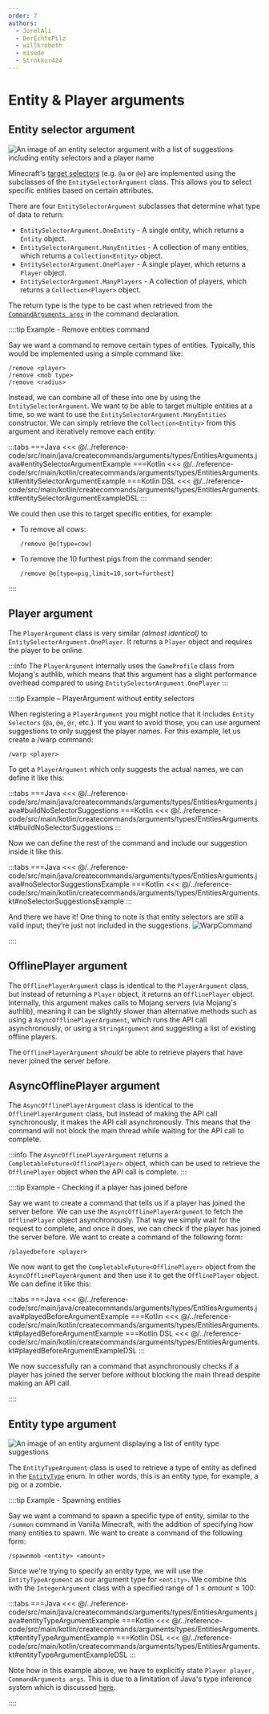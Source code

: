 ```yaml
---
order: 7
authors:
  - JorelAli
  - DerEchtePilz
  - willkroboth
  - misode
  - Strokkur424
---
```


# Entity & Player arguments

## Entity selector argument

![An image of an entity selector argument with a list of suggestions including entity selectors and a player name](/images/arguments/entityselector.png)

Minecraft's [target selectors](https://minecraft.wiki/w/Commands#Target_selectors) (e.g. `@a` or `@e`) are implemented using the subclasses of the `EntitySelectorArgument` class. This allows you to select specific entities based on certain attributes.

There are four `EntitySelectorArgument` subclasses that determine what type of data to return:

- `EntitySelectorArgument.OneEntity` - A single entity, which returns a `Entity` object.
- `EntitySelectorArgument.ManyEntities`  - A collection of many entities, which returns a `Collection<Entity>` object.
- `EntitySelectorArgument.OnePlayer` - A single player, which returns a `Player` object.
- `EntitySelectorArgument.ManyPlayers` - A collection of players, which returns a `Collection<Player>` object.

The return type is the type to be cast when retrieved from the [`CommandArguments args`](../arguments) in the command declaration.

::::tip Example - Remove entities command

Say we want a command to remove certain types of entities. Typically, this would be implemented using a simple command like:

```mccmd
/remove <player>
/remove <mob type>
/remove <radius>
```

Instead, we can combine all of these into one by using the `EntitySelectorArgument`. We want to be able to target multiple entities at a time, so we want to use the `EntitySelectorArgument.ManyEntities` constructor. We can simply retrieve the `Collection<Entity>` from this argument and iteratively remove each entity:

:::tabs
===Java
<<< @/../reference-code/src/main/java/createcommands/arguments/types/EntitiesArguments.java#entitySelectorArgumentExample
===Kotlin
<<< @/../reference-code/src/main/kotlin/createcommands/arguments/types/EntitiesArguments.kt#entitySelectorArgumentExample
===Kotlin DSL
<<< @/../reference-code/src/main/kotlin/createcommands/arguments/types/EntitiesArguments.kt#entitySelectorArgumentExampleDSL
:::

We could then use this to target specific entities, for example:

- To remove all cows:

  ```mccmd
  /remove @e[type=cow]
  ```

- To remove the 10 furthest pigs from the command sender:

  ```mccmd
  /remove @e[type=pig,limit=10,sort=furthest]
  ```

::::

## Player argument

The `PlayerArgument` class is very similar _(almost identical)_ to `EntitySelectorArgument.OnePlayer`. It returns a `Player` object and requires the player to be online.

:::info
The `PlayerArgument` internally uses the `GameProfile` class from Mojang's authlib, which means that this argument has a slight performance overhead compared to using `EntitySelectorArgument.OnePlayer`
:::

::::tip Example – PlayerArgument without entity selectors

When registering a `PlayerArgument` you might notice that it includes `Entity Selectors` (`@a`, `@e`, `@r`, etc.). If you want to avoid those, you can use argument suggestions to only suggest the player names. For this example, let us create a /warp command:

```mccmd
/warp <player>
```

To get a `PlayerArgument` which only suggests the actual names, we can define it like this:

:::tabs
===Java
<<< @/../reference-code/src/main/java/createcommands/arguments/types/EntitiesArguments.java#buildNoSelectorSuggestions
===Kotlin
<<< @/../reference-code/src/main/kotlin/createcommands/arguments/types/EntitiesArguments.kt#buildNoSelectorSuggestions
:::

Now we can define the rest of the command and include our suggestion inside it like this:

:::tabs
===Java
<<< @/../reference-code/src/main/java/createcommands/arguments/types/EntitiesArguments.java#noSelectorSuggestionsExample
===Kotlin
<<< @/../reference-code/src/main/kotlin/createcommands/arguments/types/EntitiesArguments.kt#noSelectorSuggestionsExample
:::

And there we have it! One thing to note is that entity selectors are still a valid input; they’re just not included in the suggestions.
![WarpCommand](/images/entityselectorplayerexample.gif)

::::

## OfflinePlayer argument

The `OfflinePlayerArgument` class is identical to the `PlayerArgument` class, but instead of returning a `Player` object, it returns an `OfflinePlayer` object. Internally, this argument makes calls to Mojang servers (via Mojang's authlib), meaning it can be slightly slower than alternative methods such as using a `AsyncOfflinePlayerArgument`, which runs the API call asynchronously, or using a `StringArgument` and suggesting a list of existing offline players.

The `OfflinePlayerArgument` _should_ be able to retrieve players that have never joined the server before.

## AsyncOfflinePlayer argument

The `AsyncOfflinePlayerArgument` class is identical to the `OfflinePlayerArgument` class, but instead of making the API call synchronously, it makes the API call asynchronously. This means that the command will not block the main thread while waiting for the API call to complete.

:::info
The `AsyncOfflinePlayerArgument` returns a `CompletableFuture<OfflinePlayer>` object, which can be used to retrieve the `OfflinePlayer` object when the API call is complete.
:::

::::tip Example - Checking if a player has joined before

Say we want to create a command that tells us if a player has joined the server before. We can use the `AsyncOfflinePlayerArgument` to fetch the `OfflinePlayer` object asynchronously. That way we simply wait for the request to complete, and once it does, we can check if the player has joined the server before. We want to create a command of the following form:

```mccmd
/playedbefore <player>
```

We now want to get the `CompletableFuture<OfflinePlayer>` object from the `AsyncOfflinePlayerArgument` and then use it to get the `OfflinePlayer` object. We can define it like this:

:::tabs
===Java
<<< @/../reference-code/src/main/java/createcommands/arguments/types/EntitiesArguments.java#playedBeforeArgumentExample
===Kotlin
<<< @/../reference-code/src/main/kotlin/createcommands/arguments/types/EntitiesArguments.kt#playedBeforeArgumentExample
===Kotlin DSL
<<< @/../reference-code/src/main/kotlin/createcommands/arguments/types/EntitiesArguments.kt#playedBeforeArgumentExampleDSL
:::

We now successfully ran a command that asynchronously checks if a player has joined the server before without blocking the main thread despite making an API call.

::::

## Entity type argument

![An image of an entity argument displaying a list of entity type suggestions](/images/arguments/entitytype.png)

The `EntityTypeArgument` class is used to retrieve a type of entity as defined in the [`EntityType`](https://hub.spigotmc.org/javadocs/bukkit/org/bukkit/entity/EntityType.html) enum. In other words, this is an entity type, for example, a pig or a zombie.

::::tip Example - Spawning entities

Say we want a command to spawn a specific type of entity, similar to the `/summon` command in Vanilla Minecraft, with the addition of specifying how many entities to spawn. We want to create a command of the following form:

```mccmd
/spawnmob <entity> <amount>
```

Since we're trying to specify an entity type, we will use the `EntityTypeArgument` as our argument type for `<entity>`. We combine this with the `IntegerArgument` class with a specified range of $1 \le \textit{amount} \le 100$:

:::tabs
===Java
<<< @/../reference-code/src/main/java/createcommands/arguments/types/EntitiesArguments.java#entityTypeArgumentExample
===Kotlin
<<< @/../reference-code/src/main/kotlin/createcommands/arguments/types/EntitiesArguments.kt#entityTypeArgumentExample
===Kotlin DSL
<<< @/../reference-code/src/main/kotlin/createcommands/arguments/types/EntitiesArguments.kt#entityTypeArgumentExampleDSL
:::

Note how in this example above, we have to explicitly state `Player player, CommandArguments args`. This is due to a limitation of Java's type inference system which is discussed [here](../../registration#setting-the-commands-executor).

::::